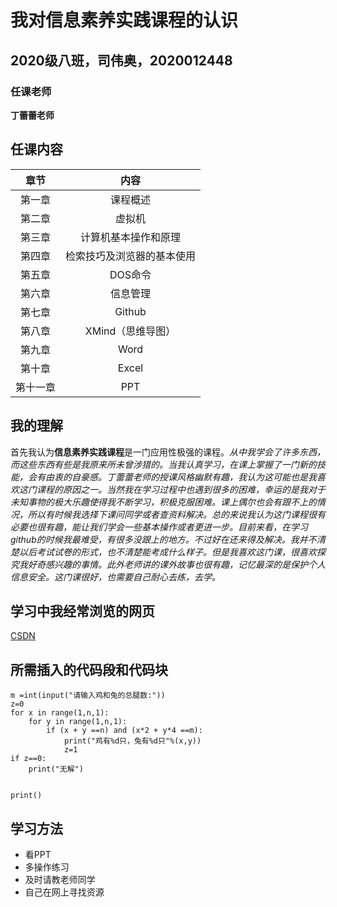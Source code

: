 # 我对信息素养实践课程的认识
## 2020级八班，司伟奥，2020012448
### 任课老师
**丁蕾蕾老师**
## 任课内容
|章节|内容|
|:-:|:-:|
|第一章|课程概述|
|第二章|虚拟机|
|第三章|计算机基本操作和原理|
|第四章|检索技巧及浏览器的基本使用|
|第五章|DOS命令|
|第六章|信息管理|
|第七章|Github|
|第八章|XMind（思维导图）|
|第九章|Word|
|第十章|Excel|
|第十一章|PPT|
## 我的理解
首先我认为**信息素养实践课程**是一门应用性极强的课程。*从中我学会了许多东西，而这些东西有些是我原来所未曾涉猎的。当我认真学习，在课上掌握了一门新的技能，会有由衷的自豪感。丁蕾蕾老师的授课风格幽默有趣，我认为这可能也是我喜欢这门课程的原因之一。当然我在学习过程中也遇到很多的困难，幸运的是我对于未知事物的极大乐趣使得我不断学习，积极克服困难。课上偶尔也会有跟不上的情况，所以有时候我选择下课问同学或者查资料解决。总的来说我认为这门课程很有必要也很有趣，能让我们学会一些基本操作或者更进一步。目前来看，在学习github的时候我最难受，有很多没跟上的地方。不过好在还来得及解决。我并不清楚以后考试试卷的形式，也不清楚能考成什么样子。但是我喜欢这门课，很喜欢探究我好奇感兴趣的事情。此外老师讲的课外故事也很有趣，记忆最深的是保护个人信息安全。这门课很好，也需要自己耐心去练，去学。*
## 学习中我经常浏览的网页
[CSDN](https://www.csdn.net/?spm=1001.2101.3001.4476)
## 所需插入的代码段和代码块
```n =int(input("请输入鸡和兔的总数量:"))
m =int(input("请输入鸡和兔的总腿数:"))
z=0
for x in range(1,n,1):
    for y in range(1,n,1):
        if (x + y ==n) and (x*2 + y*4 ==m):
            print("鸡有%d只，兔有%d只"%(x,y))
            z=1
if z==0:
    print("无解")
    
```
`print()`  
## 学习方法
- 看PPT
- 多操作练习
- 及时请教老师同学
- 自己在网上寻找资源
